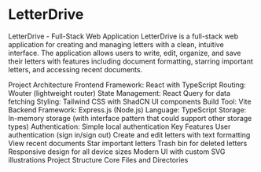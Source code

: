 # LetterDrive

LetterDrive - Full-Stack Web Application
LetterDrive is a full-stack web application for creating and managing letters with a clean, intuitive interface. The application allows users to write, edit, organize, and save their letters with features including document formatting, starring important letters, and accessing recent documents.

Project Architecture
Frontend
Framework: React with TypeScript
Routing: Wouter (lightweight router)
State Management: React Query for data fetching
Styling: Tailwind CSS with ShadCN UI components
Build Tool: Vite
Backend
Framework: Express.js (Node.js)
Language: TypeScript
Storage: In-memory storage (with interface pattern that could support other storage types)
Authentication: Simple local authentication
Key Features
User authentication (sign in/sign out)
Create and edit letters with text formatting
View recent documents
Star important letters
Trash bin for deleted letters
Responsive design for all device sizes
Modern UI with custom SVG illustrations
Project Structure
Core Files and Directories
